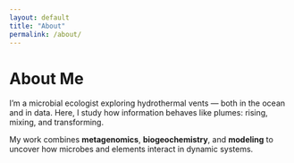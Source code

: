 ```yaml
---
layout: default
title: "About"
permalink: /about/
---
```


<link rel="stylesheet" href="{{ '/assets/css/about.css' | relative_url }}">

<div class="about-page">
  <canvas id="ventScene"></canvas>

  <div class="about-content">
    <h1>About Me</h1>
    <p>
      I’m a microbial ecologist exploring hydrothermal vents — both in the ocean and in data.
      Here, I study how information behaves like plumes: rising, mixing, and transforming.
    </p>
    <p>
      My work combines <strong>metagenomics</strong>, <strong>biogeochemistry</strong>,
      and <strong>modeling</strong> to uncover how microbes and elements interact in dynamic systems.
    </p>
  </div>
</div>

<div id="vent-scene">
  <canvas id="mountainCanvas"></canvas>
  <canvas id="plumeCanvas"></canvas>
</div>

<script src="{{ '/assets/js/ventScene.js' | relative_url }}"></script>